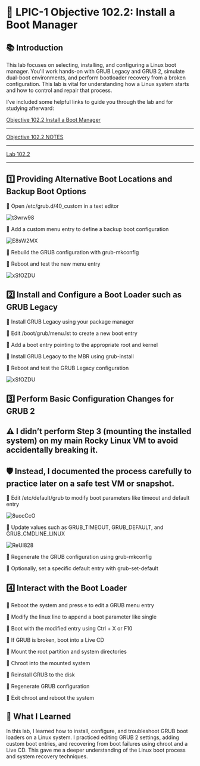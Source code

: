 # 🧰 LPIC-1 Objective 102.2: Install a Boot Manager

## 📚 Introduction
This lab focuses on selecting, installing, and configuring a Linux boot manager. You'll work hands-on with GRUB Legacy and GRUB 2, simulate dual-boot environments, and perform bootloader recovery from a broken configuration. This lab is vital for understanding how a Linux system starts and how to control and repair that process.

I’ve included some helpful links to guide you through the lab and for studying afterward:

[Objective 102.2 Install a Boot Manager](https://www.lpi.org/our-certifications/exam-101-102-objectives/#102.2_Install_a_boot_manager)

---

[Objective 102.2 NOTES](https://1drv.ms/w/c/354f1c8d534fbced/EelLXY620NJCqMo5GQiSvrMBq1a8zwt668jKiaQA884hcg?e=owkp2e)

---

[Lab 102.2](https://1drv.ms/w/c/354f1c8d534fbced/EXJLyL2oIGNPnosS478POZMBvzmj7GEiSSXWhS_IbBMWWQ?e=Ehnyi4)

---

## 1️⃣ Providing Alternative Boot Locations and Backup Boot Options

🔸 Open /etc/grub.d/40_custom in a text editor

![t3wrw98](https://github.com/user-attachments/assets/e0ffbad5-88c4-4099-ae96-b0559dabb59d)

🔸 Add a custom menu entry to define a backup boot configuration

![E8sW2MX](https://github.com/user-attachments/assets/b5269069-f577-405f-9aee-e35db6817ce2)

🔸 Rebuild the GRUB configuration with grub-mkconfig

🔸 Reboot and test the new menu entry

![xSfOZDU](https://github.com/user-attachments/assets/8debc02d-8885-4aaf-a491-6717503bef01)

## 2️⃣ Install and Configure a Boot Loader such as GRUB Legacy

🔸 Install GRUB Legacy using your package manager

🔸 Edit /boot/grub/menu.lst to create a new boot entry

🔸 Add a boot entry pointing to the appropriate root and kernel

🔸 Install GRUB Legacy to the MBR using grub-install

🔸 Reboot and test the GRUB Legacy configuration

![xSfOZDU](https://github.com/user-attachments/assets/f8daf4b9-951c-41c3-846a-1a4bbc607fd6)

## 3️⃣ Perform Basic Configuration Changes for GRUB 2

## ⚠️ I didn’t perform Step 3 (mounting the installed system) on my main Rocky Linux VM to avoid accidentally breaking it.  
## 🛡️ Instead, I documented the process carefully to practice later on a safe test VM or snapshot.

🔸 Edit /etc/default/grub to modify boot parameters like timeout and default entry

![8uocCcO](https://github.com/user-attachments/assets/76910a40-d3c3-4dad-ba88-5eb67ba9334f)

🔸 Update values such as GRUB_TIMEOUT, GRUB_DEFAULT, and GRUB_CMDLINE_LINUX

![ReUI828](https://github.com/user-attachments/assets/68883787-e18f-4ca4-b484-cc74e1e26989)

🔸 Regenerate the GRUB configuration using grub-mkconfig

🔸 Optionally, set a specific default entry with grub-set-default

## 4️⃣ Interact with the Boot Loader

🔸 Reboot the system and press e to edit a GRUB menu entry

🔸 Modify the linux line to append a boot parameter like single

🔸 Boot with the modified entry using Ctrl + X or F10

🔸 If GRUB is broken, boot into a Live CD

🔸 Mount the root partition and system directories

🔸 Chroot into the mounted system

🔸 Reinstall GRUB to the disk

🔸 Regenerate GRUB configuration

🔸 Exit chroot and reboot the system

## 🧠 What I Learned
In this lab, I learned how to install, configure, and troubleshoot GRUB boot loaders on a Linux system. I practiced editing GRUB 2 settings, adding custom boot entries, and recovering from boot failures using chroot and a Live CD. This gave me a deeper understanding of the Linux boot process and system recovery techniques.
